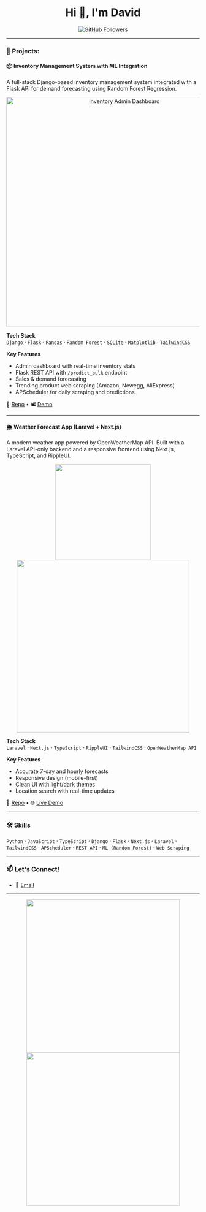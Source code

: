 <!-- GitHub Profile README -->

<h1 align="center">Hi 👋, I'm David </h1>
<p align="center">
  <img src="https://img.shields.io/github/followers/y?label=Follow&style=social" alt="GitHub Followers">
</p>

---

### 🚀 Projects:

#### 📦 Inventory Management System with ML Integration  
A full-stack Django-based inventory management system integrated with a Flask API for demand forecasting using Random Forest Regression.

<p align="center">
  <img src="https://raw.githubusercontent.com/Meriteid24/inventory-ml/main/demo/dashboard.png" width="600" alt="Inventory Admin Dashboard" />
</p>

**Tech Stack**  
`Django` · `Flask` · `Pandas` · `Random Forest` · `SQLite` · `Matplotlib` · `TailwindCSS`

**Key Features**
- Admin dashboard with real-time inventory stats
- Flask REST API with `/predict_bulk` endpoint
- Sales & demand forecasting
- Trending product web scraping (Amazon, Newegg, AliExpress)
- APScheduler for daily scraping and predictions

🔗 [Repo](https://github.com/Meriteid24/inventory-ml) • 📽️ [Demo](#)

---

#### 🌦️ Weather Forecast App (Laravel + Next.js)

A modern weather app powered by OpenWeatherMap API. Built with a Laravel API-only backend and a responsive frontend using Next.js, TypeScript, and RippleUI.

<p align="center">
  <img src="https://raw.githubusercontent.com/Meriteid24/weather-app/main/demo/mobile-light.png" width="250"/>
  <img src="https://raw.githubusercontent.com/Meriteid24/weather-app/main/demo/desktop-dark.png" width="450"/>
</p>

**Tech Stack**  
`Laravel` · `Next.js` · `TypeScript` · `RippleUI` · `TailwindCSS` · `OpenWeatherMap API`

**Key Features**
- Accurate 7-day and hourly forecasts
- Responsive design (mobile-first)
- Clean UI with light/dark themes
- Location search with real-time updates

🔗 [Repo](https://github.com/Meriteid24/weather-app) • 🌐 [Live Demo](#)

---

### 🛠️ Skills
`Python` · `JavaScript` · `TypeScript` · `Django` · `Flask` · `Next.js` · `Laravel` · `TailwindCSS` · `APScheduler` · `REST API` · `ML (Random Forest)` · `Web Scraping`

---

### 📫 Let's Connect!
- 📧 [Email](meriteidavid24@gmail.com)

---

<p align="center">
  <img src="https://github-readme-stats.vercel.app/api?username=Meriteid24&show_icons=true&theme=radical" width="400"/>
  <img src="https://github-readme-streak-stats.herokuapp.com/?user=Meriteid24&theme=radical" width="400"/>
</p>

